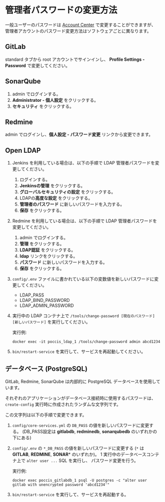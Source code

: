 管理者パスワードの変更方法
==========================

一般ユーザーのパスワードは [Account Center](./add-user.ja.md) で変更することができますが、
管理者アカウントのパスワード変更方法はソフトウェアごとに異なります。

GitLab
------
standard タブから root アカウントでサインインし、
**Profile Settings - Password** で変更してください。

SonarQube
---------
1.  admin でログインする。
1.  **Administrator - 個人設定** をクリックする。
1.  **セキュリティ** をクリックする。

Redmine
-------
admin でログインし、**個人設定 - パスワード変更** リンクから変更できます。


Open LDAP
---------
1.  Jenkins を利用している場合は、以下の手順で LDAP 管理者パスワードを変更してください。
    1.  ログインする。
    1.  **Jenkinsの管理** をクリックする。
    1.  **グローバルセキュリティの設定** をクリックする。
    1.  LDAPの**高度な設定** をクリックする。
    1.  **管理者のパスワード** に新しいパスワードを入力する。
    1.  **保存** をクリックする。
1.  Redmine を利用している場合は、以下の手順で LDAP 管理者パスワードを変更してください。
    1.  admin でログインする。
    1.  **管理** をクリックする。
    1.  **LDAP認証** をクリックする。
    1.  **ldap** リンクをクリックする。
    1.  **パスワード** に新しいパスワードを入力する。
    1.  **保存** をクリックする。
1.  `config/.env` ファイルに書かれている以下の変数値を新しいパスワードに変更してください。
    *   LDAP_PASS
    *   LDAP_BIND_PASSWORD
    *   LDAP_ADMIN_PASSWORD
1.  実行中の LDAP コンテナ上で
    `/tools/change-password [現在のパスワード] [新しいパスワード]`
    を実行してください。

    実行例:
    ```
    docker exec -it poccis_ldap_1 /tools/change-password admin abcd1234
    ```
1.  `bin/restart-service` を実行して、サービスを再起動してください。


データベース (PostgreSQL)
-------------------------
GitLab, Redmine, SonarQube は内部的に PostgreSQL データベースを使用しています。

それぞれのアプリケーションがデータベース接続時に使用するパスワードは、
`create-config` 実行時に作成されたランダムな文字列です。

この文字列は以下の手順で変更できます。
1.  `config/core-services.yml` の `DB_PASS` の値を新しいパスワードに変更する。
    (DB_PASS設定は **gitlabdb**, **redminedb**, **sonarqubedb** のいずれかの下にある)
1.  `config/.env` の `*_DB_PASS` の値を新しいパスワードに変更する
     (`*` は **GITLAB**, **REDMINE**, **SONAR*** のいずれか)。
1   実行中のデータベースコンテナ上で `alter user ...` SQL を実行し、
    パスワード変更を行う。

    実行例:
    ```
    docker exec poccis_gitlabdb_1 psql -U postgres -c "alter user gitlab with unencrypted password 'abcd1234'"
    ```

1.  `bin/restart-service` を実行して、サービスを再起動する。
